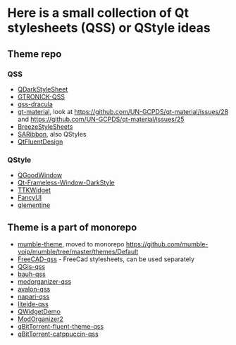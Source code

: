 # Here is a small collection of Qt stylesheets (QSS) or QStyle ideas

## Theme repo
### QSS
- [QDarkStyleSheet](https://github.com/ColinDuquesnoy/QDarkStyleSheet)
- [GTRONICK-QSS](https://github.com/GTRONICK/QSS)
- [qss-dracula](https://github.com/Supremist/qss-dracula)
- [qt-material](https://github.com/UN-GCPDS/qt-material), look at https://github.com/UN-GCPDS/qt-material/issues/28 and https://github.com/UN-GCPDS/qt-material/issues/25
- [BreezeStyleSheets](https://github.com/Alexhuszagh/BreezeStyleSheets)
- [SARibbon](https://github.com/czyt1988/SARibbon), also QStyles
- [QtFluentDesign](https://github.com/githubuser0xFFFF/QtFluentDesign)
### QStyle
- [QGoodWindow](https://github.com/antonypro/QGoodWindow)
- [Qt-Frameless-Window-DarkStyle](https://github.com/Jorgen-VikingGod/Qt-Frameless-Window-DarkStyle)
- [TTKWidget](https://github.com/Greedysky/TTKWidgetTools)
- [FancyUI](https://github.com/COLORREF/QWidget-FancyUI)
- [qlementine](https://github.com/oclero/qlementine)
## Theme is a part of monorepo
- [mumble-theme](https://github.com/mumble-voip/mumble-theme), moved to monorepo https://github.com/mumble-voip/mumble/tree/master/themes/Default
- [FreeCAD-qss](https://github.com/FreeCAD/FreeCAD/tree/master/src/Gui/Stylesheets) - FreeCad stylesheets, can be used separately
- [QGis-qss](https://github.com/All4Gis/Load-QSS/tree/master/examples)
- [bauh-qss](https://github.com/vinifmor/bauh/tree/master/bauh/view/resources/style) 
- [modorganizer-qss](https://github.com/ModOrganizer2/modorganizer/tree/master/src/stylesheets)
- [avalon-qss](https://github.com/getavalon/core/tree/master/avalon/style)
- [napari-qss](https://github.com/napari/napari/tree/main/napari/_qt/qt_resources/styles)
- [liteide-qss](https://github.com/visualfc/liteide/tree/master/liteidex/deploy/liteapp/qss)
- [QWidgetDemo](https://github.com/feiyangqingyun/QWidgetDemo/tree/master/ui)
- [ModOrganizer2](https://github.com/ModOrganizer2/modorganizer/tree/master/src/stylesheets)
- [qBitTorrent-fluent-theme-qss](https://github.com/witalihirsch/qBitTorrent-fluent-theme/tree/main/Builds/fluent-theme)
- [qBitTorrent-catppuccin-qss](https://github.com/catppuccin/qbittorrent/tree/main/src)
